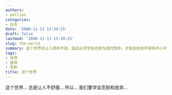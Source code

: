 ```yaml
---
authors:
- eallion
categories:
- 日志
date: '2008-11-13 13:39:25'
draft: false
lastmod: '2008-11-13 13:39:25'
slug: the-world
summary: 这个世界总让人感到不适，因此必须学会忍耐与适时放弃，才能在纷扰中保持内心平衡。
tags:
- 世界
- 放弃
- 忍耐
title: 这个世界
---
```

这个世界...
总是让人不舒服...
所以...
我们要学会忍耐和放弃...